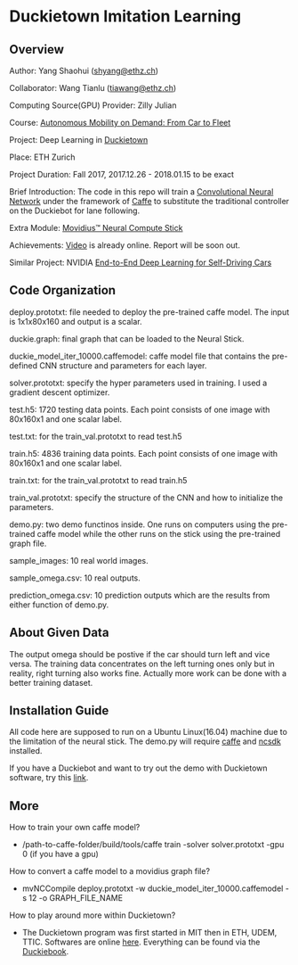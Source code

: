 # Duckietown Imitation Learning

## Overview

Author: Yang Shaohui (shyang@ethz.ch)

Collaborator: Wang Tianlu (tiawang@ethz.ch)

Computing Source(GPU) Provider: Zilly Julian

Course: [Autonomous Mobility on Demand: From Car to Fleet](http://www.vvz.ethz.ch/lerneinheitPre.do?semkez=2017W&lerneinheitId=119019&lang=en)

Project: Deep Learning in [Duckietown](http://duckietown.mit.edu/)

Place: ETH Zurich

Project Duration: Fall 2017, 2017.12.26 - 2018.01.15 to be exact

Brief Introduction: The code in this repo will train a [Convolutional Neural Network](https://en.wikipedia.org/wiki/Convolutional_neural_network) under the framework of [Caffe](http://caffe.berkeleyvision.org/) to substitute the traditional controller on the Duckiebot for lane following.

Extra Module: [Movidius™ Neural Compute Stick](https://movidius.github.io/ncsdk/)

Achievements: [Video](https://www.youtube.com/watch?v=FCP8Ndoxae0) is already online. Report will be soon out.

Similar Project: NVIDIA [End-to-End Deep Learning for Self-Driving Cars](https://devblogs.nvidia.com/deep-learning-self-driving-cars/)

## Code Organization

deploy.prototxt: file needed to deploy the pre-trained caffe model. The input is 1x1x80x160 and output is a scalar.

duckie.graph: final graph that can be loaded to the Neural Stick.

duckie_model_iter_10000.caffemodel: caffe model file that contains the pre-defined CNN structure and parameters for each layer.

solver.prototxt: specify the hyper parameters used in training. I used a gradient descent optimizer.

test.h5: 1720 testing data points. Each point consists of one image with 80x160x1 and one scalar label.

test.txt: for the train_val.prototxt to read test.h5

train.h5: 4836 training data points. Each point consists of one image with 80x160x1 and one scalar label.

train.txt: for the train_val.prototxt to read train.h5

train_val.prototxt: specify the structure of the CNN and how to initialize the parameters.

demo.py: two demo functinos inside. One runs on computers using the pre-trained caffe model while the other runs on the stick using the pre-trained graph file.

sample_images: 10 real world images.

sample_omega.csv: 10 real outputs.

prediction_omega.csv: 10 prediction outputs which are the results from either function of demo.py.

## About Given Data

The output omega should be postive if the car should turn left and vice versa. The training data concentrates on the left turning ones only but in reality, right turning also works fine.
Actually more work can be done with a better training dataset.

## Installation Guide

All code here are supposed to run on a Ubuntu Linux(16.04) machine due to the limitation of the neural stick. The demo.py will require [caffe](https://github.com/BVLC/caffe) and [ncsdk](https://movidius.github.io/ncsdk/install.html) installed.

If you have a Duckiebot and want to try out the demo with Duckietown software, try this [link](https://github.com/duckietown/duckuments/blob/devel-super-learning-jan15/docs/atoms_20_setup_and_demo/30_demos/15_imitation_learning.md).

## More

How to train your own caffe model?

  - /path-to-caffe-folder/build/tools/caffe train -solver solver.prototxt -gpu 0 (if you have a gpu)

How to convert a caffe model to a movidius graph file?

  - mvNCCompile deploy.prototxt -w duckie_model_iter_10000.caffemodel -s 12 -o GRAPH_FILE_NAME

How to play around more within Duckietown?

  - The Duckietown program was first started in MIT then in ETH, UDEM, TTIC. Softwares are online [here](https://github.com/duckietown/Software). Everything can be found via the [Duckiebook](http://book.duckietown.org/master/duckiebook/).
